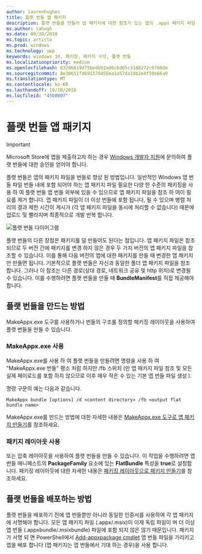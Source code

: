 ```yaml
---
author: laurenhughes
title: 플랫 번들 앱 패키지
description: 플랫 번들을 만들어 앱 패키지에 대한 참조가 있는 앱의 .appx 패키지 파일을 번들로 만드는 방법을 설명합니다.
ms.author: lahugh
ms.date: 09/30/2018
ms.topic: article
ms.prod: windows
ms.technology: uwp
keywords: windows 10, 패키징, 패키지 구성, 플랫 번들
ms.localizationpriority: medium
ms.openlocfilehash: 63206619d75bedb92ad6c6d05c3188272c0760de
ms.sourcegitcommit: 8e30651fd691378455ea1a57da10b2e4f50e66a0
ms.translationtype: MT
ms.contentlocale: ko-KR
ms.lasthandoff: 10/10/2018
ms.locfileid: "4508807"
---
```

# <a name="flat-bundle-app-packages"></a>플랫 번들 앱 패키지 

> [!IMPORTANT]
> Microsoft Store에 앱을 제출하고자 하는 경우 [Windows 개발자 지원](https://developer.microsoft.com/windows/support)에 문의하여 플랫 번들에 대한 승인을 얻어야 합니다.

플랫 번들은 앱의 패키지 파일을 번들로 향상 된 방법입니다. 일반적인 Windows 앱 번들 파일 번들 내에 포함 되어야 하는 앱 패키지 파일 필요한 다양 한 수준의 패키징을 사용 하 여 플랫 번들 앱 번들 외부에 있을 수 있으므로 앱 패키지 파일을 참조 하 여이 필요를 제거 합니다. 앱 패키지 파일이 더 이상 번들에 포함 됩니다, 될 수 있으며 병렬 처리의 결과 제한 시간이 게시가 (각 앱 패키지 파일을 동시에 처리할 수 없습니다) 때문에 업로드 및 빨라지며 최종적으로 개발 반복 합니다.

![플랫 번들 다이어그램](images/bundle-combined.png)

플랫 번들의 다른 장점은 패키지를 덜 만들어도 된다는 점입니다. 앱 패키지 파일은 참조 되므로 두 버전 간에 패키지를 변경 하지 않은 경우 두 가지 버전의 앱 패키지 파일을 참조할 수 있습니다. 이를 통해 다음 버전의 앱에 대한 패키지를 만들 때 변경한 앱 패키지만 만들면 됩니다.
기본적으로 플랫 번들은 자신과 동일한 폴더 앱 패키지 파일을 참조 합니다. 그러나 이 참조는 다른 경로(상대 경로, 네트워크 공유 및 http 위치)로 변경될 수 있습니다. 이를 수행하려면 플랫 번들을 만들 때 **BundleManifest**를 직접 제공해야 합니다. 

## <a name="how-to-create-a-flat-bundle"></a>플랫 번들을 만드는 방법

MakeAppx.exe 도구를 사용하거나 번들의 구조를 정의할 패키징 레이아웃을 사용하여 플랫 번들을 만들 수 있습니다.

### <a name="using-makeappxexe"></a>MakeAppx.exe 사용
MakeAppx.exe를 사용 하 여 플랫 번들을 만들려면 명령을 사용 하 여 "MakeAppx.exe 번들" 평소 처럼 하지만 /fb 스위치 (만 앱 패키지 파일 참조 및 모든 실제 페이로드를 포함 하지 않으므로 이후 매우 작은 수 있는 기본 앱 번들 파일 생성 ). 

명령 구문의 예는 다음과 같습니다.

```syntax
MakeAppx bundle [options] /d <content directory> /fb <output flat bundle name>
```

MakeAppx.exe를 만드는 방법에 대한 자세한 내용은 [MakeAppx.exe 도구로 앱 패키지 만들기](https://docs.microsoft.com/windows/uwp/packaging/create-app-package-with-makeappx-tool)를 참조하세요.

### <a name="using-packaging-layout"></a>패키지 레이아웃 사용
또는 압축 레이아웃을 사용하여 플랫 번들을 만들 수 있습니다. 이 작업을 수행하려면 앱 번들 매니페스트의 **PackageFamily** 요소에 있는 **FlatBundle** 특성을 **true**로 설정합니다. 패키징 레이아웃에 대한 자세한 내용은 [패키징 레이아웃으로 패키지 만들기](packaging-layout.md)를 참조하세요.

## <a name="how-to-deploy-a-flat-bundle"></a>플랫 번들을 배포하는 방법 
플랫 번들을 배포하기 전에 앱 번들뿐만 아니라 동일한 인증서를 사용하여 각 앱 패키지에 서명해야 합니다. 모든 앱 패키지 파일 (.appx/.msix)이 이제 독립 파일이 며 더 이상 앱 번들 (.appxbundle/.msixbundle) 파일에 포함 되지 않은 않기 때문입니다. 패키지가 서명 되 면 PowerShell에서 [Add-appxpackage cmdlet](https://docs.microsoft.com/powershell/module/appx/add-appxpackage?view=win10-ps) 앱 번들 파일을 가리키고 앱을 배포 합니다 (앱 패키지는 앱 번들에서 기대 하는 경우)을 사용 합니다. 
